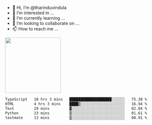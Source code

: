 - 👋 Hi, I’m @tharinduvindula
- 👀 I’m interested in ...
- 🌱 I’m currently learning ...
- 💞️ I’m looking to collaborate on ...
- 📫 How to reach me ...

<!---
tharinduvindula/tharinduvindula is a ✨ special ✨ repository because its `README.md` (this file) appears on your GitHub profile.
You can click the Preview link to take a look at your changes.
--->

<img height="180em" src="https://github-readme-stats.vercel.app/api?username=tharinduvindula&show_icons=true&hide_border=false&&count_private=true&include_all_commits=true" />


<!--START_SECTION:waka-->

```txt
TypeScript   18 hrs 3 mins   ███████████████████░░░░░░   75.38 %
HTML         4 hrs 3 mins    ████▒░░░░░░░░░░░░░░░░░░░░   16.94 %
Text         29 mins         ▓░░░░░░░░░░░░░░░░░░░░░░░░   02.04 %
Python       23 mins         ▒░░░░░░░░░░░░░░░░░░░░░░░░   01.61 %
textmate     13 mins         ▒░░░░░░░░░░░░░░░░░░░░░░░░   00.91 %
```

<!--END_SECTION:waka-->
